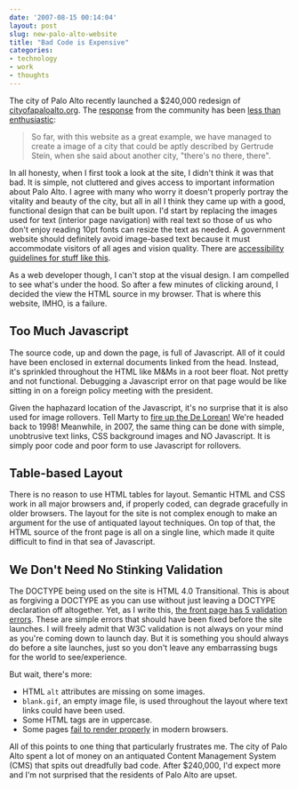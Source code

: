 ```yaml
---
date: '2007-08-15 00:14:04'
layout: post
slug: new-palo-alto-website
title: "Bad Code is Expensive"
categories:
- technology
- work
- thoughts
---
```


The city of Palo Alto recently launched a $240,000 redesign of [cityofapaloalto.org](http://cityofpaloalto.org). The [response](http://www.paloaltoonline.com/news/show_story.php?id=5604#comments) from the community has been [less than enthusiastic](http://www.paloaltoonline.com/news/show_story.php?id=5562#comments):

> So far, with this website as a great example, we have managed to create a image of a city that could be aptly described by Gertrude Stein, when she said about another city, "there's no there, there".

In all honesty, when I first took a look at the site, I didn't think it was that bad. It is simple, not cluttered and gives access to important information about Palo Alto. I agree with many who worry it doesn't properly portray the vitality and beauty of the city, but all in all I think they came up with a good, functional design that can be built upon. I'd start by replacing the images used for text (interior page navigation) with real text so those of us who don't enjoy reading 10pt fonts can resize the text as needed. A government website should definitely avoid image-based text because it must accommodate visitors of all ages and vision quality. There are [accessibility guidelines for stuff like this](http://www.w3.org/TR/WAI-WEBCONTENT/).

As a web developer though, I can't stop at the visual design. I am compelled to see what's under the hood. So after a few minutes of clicking around, I decided the view the HTML source in my browser. That is where this website, IMHO, is a failure.

## Too Much Javascript

The source code, up and down the page, is full of Javascript. All of it could have been enclosed in external documents linked from the head. Instead, it's sprinkled throughout the HTML like M&Ms in a root beer float. Not pretty and not functional. Debugging a Javascript error on that page would be like sitting in on a foreign policy meeting with the president.

Given the haphazard location of the Javascript, it's no surprise that it is also used for image rollovers. Tell Marty to [fire up the De Lorean!](http://en.wikipedia.org/wiki/Back_to_the_Future) We're headed back to 1998! Meanwhile, in 2007, the same thing can be done with simple, unobtrusive text links, CSS background images and NO Javascript. It is simply poor code and poor form to use Javascript for rollovers.

## Table-based Layout

There is no reason to use HTML tables for layout. Semantic HTML and CSS work in all major browsers and, if properly coded, can degrade gracefully in older browsers. The layout for the site is not complex enough to make an argument for the use of antiquated layout techniques. On top of that, the HTML source of the front page is all on a single line, which made it quite difficult to find in that sea of Javascript.

## We Don't Need No Stinking Validation

The DOCTYPE being used on the site is HTML 4.0 Transitional. This is about as forgiving a DOCTYPE as you can use without just leaving a DOCTYPE declaration off altogether. Yet, as I write this, [the front page has 5 validation errors](http://validator.w3.org/check?verbose=1&uri=http%3A%2F%2Fwww.cityofpaloalto.org%2F). These are simple errors that should have been fixed before the site launches. I will freely admit that W3C validation is not always on your mind as you're coming down to launch day. But it is something you should always do before a site launches, just so you don't leave any embarrassing bugs for the world to see/experience.

But wait, there's more:

-  HTML `alt` attributes are missing on some images.
-  `blank.gif`, an empty image file, is used throughout the layout where text links could have been used.	
-  Some HTML tags are in uppercase.
-  Some pages [fail to render properly](http://www.cityofpaloalto.org/forms/onlinereporting/abandoned-bicycle.lasso) in modern browsers.

All of this points to one thing that particularly frustrates me. The city of Palo Alto spent a lot of money on an antiquated Content Management System (CMS) that spits out dreadfully bad code. After $240,000, I'd expect more and I'm not surprised that the residents of Palo Alto are upset.